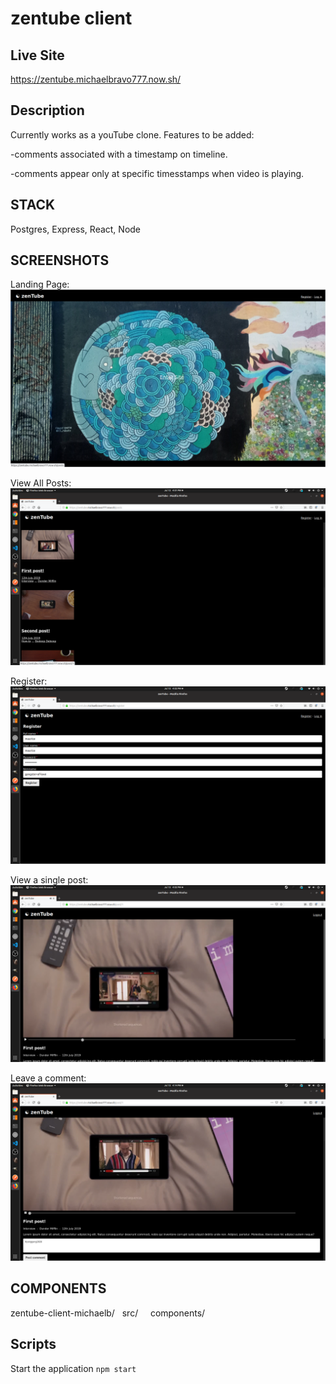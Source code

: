 # zentube client

## Live Site

https://zentube.michaelbravo777.now.sh/

## Description

Currently works as a youTube clone.  Features to be added:

-comments associated with a timestamp on timeline.

-comments appear only at specific timesstamps when video is playing.

## STACK

Postgres, Express, React, Node

## SCREENSHOTS

Landing Page:
![screenshot](/screenshots/landing.png?raw=true)

View All Posts:
![screenshot](/screenshots/posts.png?raw=true)

Register:
![screenshot](/screenshots/register.png?raw=true)

View a single post:
![screenshot](/screenshots/view-post.png?raw=true)

Leave a comment:
![screenshot](/screenshots/leave-comment.png?raw=true)

## COMPONENTS
zentube-client-michaelb/
&nbsp;&nbsp;src/
&nbsp;&nbsp;&nbsp;&nbsp;components/
           <!-- App/
              App.js              Main routes
          CommentForm/
             CommentForm.js       CommentForm
          Header/
             Header.js            Header / Navigation
          LoginForm/
             LoginForm.js         Login Form
          PostListItem/
             PostListItem.js      List all posts
          RegistrationForm/
             RegistrationForm.js  Registration Form
          Utils/
             Utils.js             Various Utilites
          VideoPlayer/
             VideoPlayer.js       HTML5 video player -->

## Scripts

Start the application `npm start`
